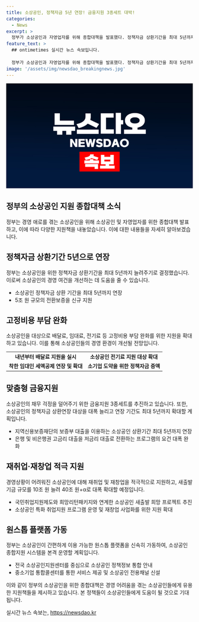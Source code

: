 ```yaml
---
title: 소상공인, 정책자금 5년 연장! 금융지원 3종세트 대박!
categories:
  - News
excerpt: >
  정부가 소상공인과 자영업자를 위해 종합대책을 발표했다. 정책자금 상환기간을 최대 5년까지 늘리고, 5조 원의 전환보증을 신규 지원한다. 또한, 배달료 부담 완화와 전기료 지원 확대 등으로 채무와 경영 부담을 완화하며, 취약계층 중심의 맞춤형 지원에도 힘을 쏟는다. 새출발기금도 늘리고, 소기업 성장을 지원하는 마일스톤 프로그램도 신설했다. 또한, 소상공인을 대상으로한 재채용 및 재창업을 적극 지원하고, 종합적으로 원스톱 플랫폼을 도입해 편의성을 강화할 계획이다.
feature_text: >
  ## ontimetimes 실시간 뉴스 속보입니다.

  정부가 소상공인과 자영업자를 위해 종합대책을 발표했다. 정책자금 상환기간을 최대 5년까지 늘리고, 5조 원의 전환보증을 신규 지원한다. 또한, 배달료 부담 완화와 전기료 지원 확대 등으로 채무와 경영 부담을 완화하며, 취약계층 중심의 맞춤형 지원에도 힘을 쏟는다. 새출발기금도 늘리고, 소기업 성장을 지원하는 마일스톤 프로그램도 신설했다. 또한, 소상공인을 대상으로한 재채용 및 재창업을 적극 지원하고, 종합적으로 원스톱 플랫폼을 도입해 편의성을 강화할 계획이다.
image: '/assets/img/newsdao_breakingnews.jpg'
---
```


<p><img src="/assets/img/newsdao_breakingnews.jpg" alt="ontimetimes 속보" /></p>

<h2 data-ke-size="size26">정부의 소상공인 지원 종합대책 소식</h2>

<p data-ke-size="size16">정부는 경영 애로를 겪는 소상공인을 위해 소상공인 및 자영업자를 위한 종합대책 발표하고, 이에 따라 다양한 지원책을 내놓았습니다. 이에 대한 내용들을 자세히 알아보겠습니다.</p>

<h2 data-ke-size="size24">정책자금 상환기간 5년으로 연장</h2>

<p data-ke-size="size16">정부는 소상공인을 위한 정책자금 상환기간을 최대 5년까지 늘려주기로 결정했습니다. 이로써 소상공인의 경영 여건을 개선하는 데 도움을 줄 수 있습니다.</p>

<ul>
  <li>소상공인 정책자금 상환 기간을 최대 5년까지 연장</li>
  <li>5조 원 규모의 전환보증을 신규 지원</li>
</ul>

<h2 data-ke-size="size24">고정비용 부담 완화</h2>

<p data-ke-size="size16">소상공인을 대상으로 배달료, 임대료, 전기료 등 고정비용 부담 완화를 위한 지원을 확대하고 있습니다. 이를 통해 소상공인들의 경영 환경이 개선될 전망입니다.</p>

<table>
  <tr>
    <td style="text-align: center; height: 17px;"><b>내년부터 배달료 지원을 실시</b></td>
    <td style="text-align: center; height: 17px;"><b>소상공인 전기료 지원 대상 확대</b></td>
  </tr>
  <tr>
    <td style="text-align: center; height: 17px;"><b>착한 임대인 세액공제 연장 및 확대</b></td>
    <td style="text-align: center; height: 17px;"><b>소기업 도약을 위한 정책자금 증액</b></td>
  </tr>
</table>

<h2 data-ke-size="size24">맞춤형 금융지원</h2>

<p data-ke-size="size16">소상공인의 채무 걱정을 덜어주기 위한 금융지원 3종세트를 추진하고 있습니다. 또한, 소상공인의 정책자금 상환연장 대상을 대폭 늘리고 연장 기간도 최대 5년까지 확대할 계획입니다.</p>

<ul>
  <li>지역신용보증재단의 보증부 대출을 이용하는 소상공인 상환기간 최대 5년까지 연장</li>
  <li>은행 및 비은행권 고금리 대출을 저금리 대출로 전환하는 프로그램의 요건 대폭 완화</li>
</ul>

<h2 data-ke-size="size24">재취업·재창업 적극 지원</h2>

<p data-ke-size="size16">경영상황이 어려워진 소상공인에 대해 재취업 및 재창업을 적극적으로 지원하고, 새출발기금 규모를 10조 원 늘려 40조 원+α로 대폭 확대할 예정입니다.</p>

<ul>
  <li>국민취업지원제도와 희망리턴패키지와 연계한 소상공인 새출발 희망 프로젝트 추진</li>
  <li>소상공인 특화 취업지원 프로그램 운영 및 재창업 사업화를 위한 지원 확대</li>
</ul>

<h2 data-ke-size="size24">원스톱 플랫폼 가동</h2>

<p data-ke-size="size16">정부는 소상공인이 간편하게 이용 가능한 원스톱 플랫폼을 신속히 가동하여, 소상공인 종합지원 시스템을 본격 운영할 계획입니다.</p>

<ul>
  <li>전국 소상공인지원센터를 중심으로 소상공인 정책정보 통합 안내</li>
  <li>중소기업 통합콜센터를 통한 서비스 제공 및 소상공인 전용채널 신설</li>
</ul>

<p data-ke-size="size16">이와 같이 정부의 소상공인을 위한 종합대책은 경영 어려움을 겪는 소상공인들에게 유용한 지원책들을 제시하고 있습니다. 본 정책들이 소상공인들에게 도움이 될 것으로 기대됩니다.</p>
실시간 뉴스 속보는, <a href="https://newsdao.kr" rel="dofollow">https://newsdao.kr</a>


